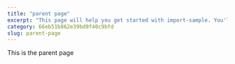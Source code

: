 ```yaml
---
title: "parent page"
excerpt: "This page will help you get started with import-sample. You'll be up and running in a jiffy!"
category: 66eb51b862e39bd9f40c9bfd
slug: parent-page
---
```

This is the parent page